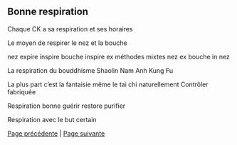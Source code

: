 ## Bonne respiration
Chaque CK a sa respiration et ses horaires

Le moyen de respirer
le nez et la bouche

nez expire inspire
bouche inspire ex
méthodes mixtes nez ex bouche in
nez 

La respiration du bouddhisme Shaolin Nam Anh Kung Fu

La plus part c’est la fantaisie
même le tai chi 
naturellement
Contrôler
fabriquée

Respiration
bonne
guérir
restore
purifier

Respiration avec le but certain

[Page précédente](2024-02-04-04.md) | [Page suivante](2024-02-04-06.md)